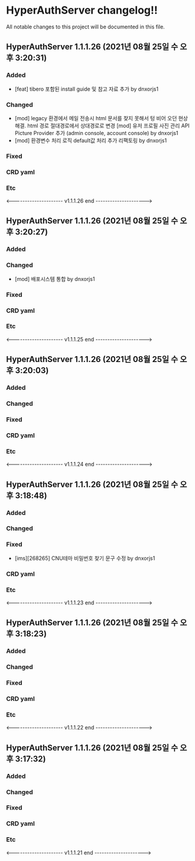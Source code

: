 # HyperAuthServer changelog!!
All notable changes to this project will be documented in this file.

<!-------------------- v1.1.1.26 start -------------------->

## HyperAuthServer 1.1.1.26 (2021년 08월 25일 수 오후  3:20:31)

### Added
  - [feat] tibero 포함된 install guide 및 참고 자료 추가 by dnxorjs1

### Changed
  - [mod] legacy 환경에서 메일 전송시 html 문서를 찾지 못해서 텅 비어 오던 현상 해결. html 경로 절대경로에서 상대경로로 변경 [mod] 유저 프로필 사진 관리 API Picture Provider 추가 (admin console, account console) by dnxorjs1
  - [mod] 환경변수 처리 로직 default값 처리 추가 리팩토링 by dnxorjs1

### Fixed

### CRD yaml

### Etc

<--------------------- v1.1.1.26 end --------------------->

<!-------------------- v1.1.1.25 start -------------------->

## HyperAuthServer 1.1.1.26 (2021년 08월 25일 수 오후  3:20:27)

### Added

### Changed
  - [mod] 배포시스템 통합 by dnxorjs1

### Fixed

### CRD yaml

### Etc

<--------------------- v1.1.1.25 end --------------------->

<!-------------------- v1.1.1.24 start -------------------->

## HyperAuthServer 1.1.1.26 (2021년 08월 25일 수 오후  3:20:03)

### Added

### Changed

### Fixed

### CRD yaml

### Etc

<--------------------- v1.1.1.24 end --------------------->

<!-------------------- v1.1.1.23 start -------------------->

## HyperAuthServer 1.1.1.26 (2021년 08월 25일 수 오후  3:18:48)

### Added

### Changed

### Fixed
  - [ims][268265] CNU테마 비밀번호 찾기 문구 수정 by dnxorjs1

### CRD yaml

### Etc

<--------------------- v1.1.1.23 end --------------------->

<!-------------------- v1.1.1.22 start -------------------->

## HyperAuthServer 1.1.1.26 (2021년 08월 25일 수 오후  3:18:23)

### Added

### Changed

### Fixed

### CRD yaml

### Etc

<--------------------- v1.1.1.22 end --------------------->

<!-------------------- v1.1.1.21 start -------------------->

## HyperAuthServer 1.1.1.26 (2021년 08월 25일 수 오후  3:17:32)

### Added

### Changed

### Fixed

### CRD yaml

### Etc

<--------------------- v1.1.1.21 end --------------------->
